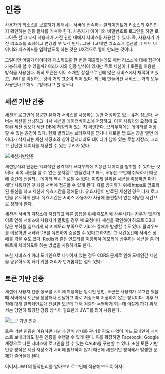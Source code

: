 # 인증

사용자의 리소스를 보호하기 위해서는 서버에 접속하는 클라이언트가 리소스의 주인인지 확인하는 인증 절차를 거쳐야 한다. 사용자가 아이디와 비밀번호로 로그인을 하면 로그아웃 할 때 까지 사용자가 가진 권한 내에서 서비스를 사용할 수 있다. 즉, 사용자가 가진 리소스를 조회하고 변경할 수 있게 된다. 그렇다고 매번 리소스에 접근할 때 마다 아이디와 패스워드를 입력받도록 하는 것은 UX적으로 말이 안되는 것이다.

그렇다면 어떻게 아이디와 패스워드를 한 번만 제출했는데도 매번 리소스에 대해 접근이 가능하게 할 수 있을까? 여러가지의 인증 방식이 있지만 주로 세션이나 토큰을 이용한 방식을 사용한다. 특히 토큰은 이어 소개할 장점으로 인해 많은 서비스에서 채택하고 있고, JWT를 이용하는 것이 거의 표준이 되어 있다. 최근에 만들어진 서비스는 거의 모두 사용한다고 해도 무방하다고 할 정도다.

## 세션 기반 인증

세션은 로그인에 성공한 유저가 서비스를 사용하는 동안 저장하고 있는 유저 정보다. 서버는 세션을 생성하고 나서 세션을 데이터베이스에 저장하고, 이후 사용자의 요청에 포함된 세션 정보가 세션 DB에 저장되어 있는 지 확인한다. 브라우저에는 데이터를 저장할 수 있는 공간이 있다. 현재 열려있는 브라우저을 닫거나 새로운 탭 또는 창을 열면 데이터가 삭제되는 세션 저장소와 창이 닫히더라도 데이터가 남아 있는 로컬 저장소, 그리고 간단한 데이터를 저장할 수 있는 쿠키가 있다.

![세션기반인증](https://wikidocs.net/images/page/158628/2.png)

세션방식의 단점은 악의적인 공격자가 브라우저에 저장된 데이터를 탈취할 수 있다는 것이다. 비록 세션을 알 수 없는 문자열로 만들었다고 해도, http는 보안에 취약하기 때문에 중간에 전달되는 데이터 역시 가로챌 수 있다. 이렇게 탈취된 세션을 이용하면 마치 해당 사용자인 것 처럼 서버에 접근할 수 있게 된다. 이를 방지하기 위해 https로 암호화된 통신을 하고 세션에 유효시간을 정해둔다. 유효시간이 만료된 세션인 경우 다시 로그인을 유도하게 한다. 유효시간은 서비스 사용자가 사용에 불편함이 없는 적당한 시간으로 정해야 한다.  

세션은 서버의 저장소에 저장되고 빠른 응답을 위해 메모리에 상주시키는 경우가 많은데 이로 인해 서비스에 사용자가 몰렸을 경우 매 요청마다 세션을 확인해야 하므로 DB에 많은 부하를 일으키게 되고 메모리 부족으로 서비스 장애가 발생할 수도 있다. 클라우드를 이용하면 서버와 DB를 유연하게 증설할 수 있다고 하지만 그 시간동안에 서비스 장애를 겪을 수도 있다. Redis와 같은 인프라를 이용하여 메모리에 상주하는 세션을 좀 더 빠르게 처리하도록 하는 방법을 사용하기도 한다.  

또한 서비스가 여러 도메인으로 나누어져 있는 경우 CORS 문제로 인해 도메인간 세션을 공유하도록 하기 위한 처리가 번거롭다는 점도 있다.

## 토큰 기반 인증

세션이 사용자 인증 정보를 서버에 저장하는 방식인 반면, 토큰은 사용자가 로그인 했을 때 서버에서 토큰을 생성해서 전달하고 따로 저장소에 저장하지 않는 방식이다. 이후 요청에 대해 클라이언트가 전달한 토큰에 대해 검증만 수행하게 되는데 이렇게 하기 위해서는 당연히 특정한 검증 방식이 필요한데 JWT를 많이 사용한다.

![토큰 기반 인증](https://wikidocs.net/images/page/158628/3.png)

토큰 기반 인증을 이용하면 세션과 같이 상태를 관리할 필요가 없어 어느 도메인의 서비스로 보내더라도 같은 인증을 수행할 수 있게 된다. 이를 확장하면 Facebook, Google 계정으로 다른 서비스에 로그인을 할 수 있는 OAuth를 구현할 수 있다. 또한 토큰 기반 인증 방식은 세션 저장소가 서버에 필요하지 않기 때문에 세션기반 방식에서 발생한 문제가 줄어들게 된다.

이어서 JWT의 동작원리를 알아보고 로그인에 적용해 보도록 하자!